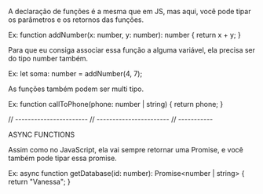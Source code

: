 A declaração de funções é a mesma que em JS, mas aqui, você pode tipar os parâmetros e os retornos das funções.

Ex: function addNumber(x: number, y: number): number {
    return x + y;
}

Para que eu consiga associar essa função a alguma variável, ela precisa ser do tipo number também.

Ex: let soma: number = addNumber(4, 7);


As funções também podem ser multi tipo.

Ex: function callToPhone(phone: number | string) {
    return phone;
}

// ----------------------- // ----------------------- // -----------

ASYNC FUNCTIONS

Assim como no JavaScript, ela vai sempre retornar uma Promise, e você também pode tipar essa promise.

Ex: async function getDatabase(id: number): Promise<number | string> {
    return "Vanessa";
}

